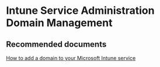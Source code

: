 <properties
	pageTitle="Service Administration Domain Management"
	description="Service Administration Domain Management"
	service="microsoft.intune"
	resource="intune"
	authors="mackie1604"
	displayOrder=""
	selfHelpType="generic"
	supportTopicIds="32564909"
	resourceTags=""
	productPesIds="15584"
	cloudEnvironments="public"
/>

# Intune Service Administration Domain Management

## **Recommended documents**

[How to add a domain to your Microsoft Intune service](https://support.office.com/en-us/article/Add-a-domain-and-users-to-Office-365-6383f56d-3d09-4dcb-9b41-b5f5a5efd611)<br>

